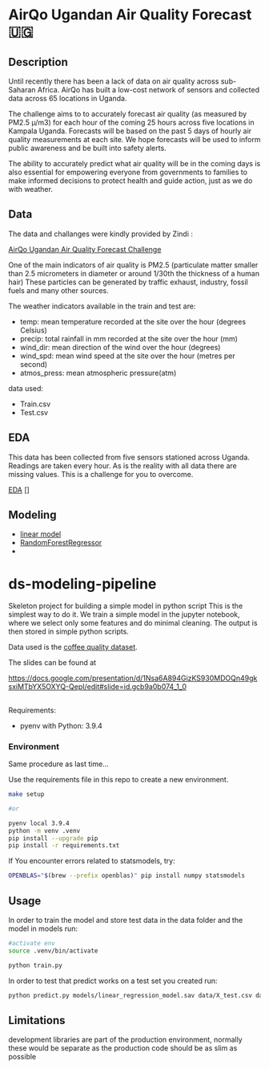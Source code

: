# AirQo Ugandan Air Quality Forecast 🇺🇬


## Description

Until recently there has been a lack of data on air quality across sub-Saharan Africa. AirQo has built a low-cost network of sensors and collected data across 65 locations in Uganda. 

The challenge aims to to accurately forecast air quality (as measured by PM2.5 µ/m3)  for each hour of the coming 25 hours across five locations in Kampala Uganda. Forecasts will be based on the past 5 days of hourly air quality measurements at each site. We hope forecasts will be used to inform public awareness and be built into safety alerts. 

The ability to accurately predict what air quality will be in the coming days is also essential for empowering everyone from governments to families to make informed decisions to protect health and guide action, just as we do with weather.


## Data 

The data and challanges were kindly provided by Zindi :

[AirQo Ugandan Air Quality Forecast Challenge](https://zindi.africa/competitions/airqo-ugandan-air-quality-forecast-challenge)

One of the main indicators of air quality is PM2.5 (particulate matter smaller than 2.5 micrometers in diameter or around 1/30th the thickness of a human hair) These particles can be generated by traffic exhaust, industry, fossil fuels and many other sources.

The weather indicators available in the train and test are:

- temp: mean temperature recorded at the site over the hour (degrees Celsius)
- precip: total rainfall in mm recorded at the site over the hour (mm)
- wind_dir: mean direction of the wind over the hour (degrees)
- wind_spd: mean wind speed at the site over the hour (metres per second)
- atmos_press: mean atmospheric pressure(atm)

data used: 
- Train.csv
- Test.csv

## EDA

This data has been collected from five sensors stationed across Uganda. Readings are taken every hour. As is the reality with all data there are missing values. This is a challenge for you to overcome.



[EDA](EDA-and-modeling.ipynb)
[]

## Modeling 

- [linear model](EDA-and-modeling.ipynb)
- [RandomForestRegressor](modelpreparation.ipynb)
- 
# ds-modeling-pipeline
Skeleton project for building a simple model in python script
This is the simplest way to do it. We train a simple model in the jupyter notebook, where we select only some features and do minimal cleaning. The output is then stored in simple python scripts.

Data used is the  [coffee quality dataset](https://github.com/jldbc/coffee-quality-database).

The slides can be found at

https://docs.google.com/presentation/d/1Nsa6A894GizKS930MDOQn49gksxiMTbYX5OXYQ-QepI/edit#slide=id.gcb9a0b074_1_0

##
Requirements:
- pyenv with Python: 3.9.4

### Environment

Same procedure as last time...

Use the requirements file in this repo to create a new environment.

```BASH
make setup 

#or 

pyenv local 3.9.4
python -m venv .venv
pip install --upgrade pip
pip install -r requirements.txt
```

If You encounter errors related to statsmodels, try:

```BASH
OPENBLAS="$(brew --prefix openblas)" pip install numpy statsmodels
```

## Usage

In order to train the model and store test data in the data folder and the model in models run:

```bash
#activate env
source .venv/bin/activate

python train.py  
```

In order to test that predict works on a test set you created run:

```bash
python predict.py models/linear_regression_model.sav data/X_test.csv data/y_test.csv
```

## Limitations

development libraries are part of the production environment, normally these would be separate as the production code should be as slim as possible
